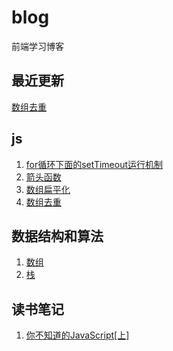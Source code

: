 # blog
前端学习博客

## 最近更新
[数组去重](https://github.com/tanhrepo/blog/issues/6)

## js
1. [for循环下面的setTimeout运行机制](https://github.com/tanhrepo/blog/issues/1)
2. [箭头函数](https://github.com/tanhrepo/blog/issues/4)
3. [数组扁平化](https://github.com/tanhrepo/blog/issues/5)
4. [数组去重](https://github.com/tanhrepo/blog/issues/6)

## 数据结构和算法
1. [数组](https://github.com/tanhrepo/blog/issues/7)
2. [栈](https://github.com/tanhrepo/blog/issues/8)


## 读书笔记
1. [你不知道的JavaScript[上]](https://github.com/tanhrepo/blog/blob/master/book/%E4%BD%A0%E4%B8%8D%E7%9F%A5%E9%81%93%E7%9A%84JavaScript%E3%80%90%E4%B8%8A%E3%80%91.md)
